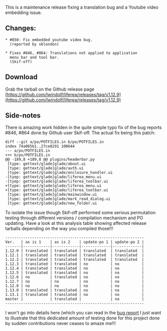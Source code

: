 This is a maintenance release fixing a translation bug and a Youtube video embedding issue.

## Changes:

    * #850: Fix embedded youtube video bug.
      (reported by sblondon)

    * Fixes #846, #864: Translations not applied to application
      menu bar and tool bar.
      (Skif-off)


## Download

Grab the tarball on the Github release page [https://github.com/lwindolf/liferea/releases/tag/v1.12.9](https://github.com/lwindolf/liferea/releases/tag/v1.12.9)

## Side-notes

There is amazing work hidden in the quite simple typo fix of the bug reports #846, #864
done by Github user Skif-off. The actual fix being this patch:

    diff --git a/po/POTFILES.in b/po/POTFILES.in
    index 74a065b1..27ce8291 100644
    --- a/po/POTFILES.in
    +++ b/po/POTFILES.in
    @@ -189,8 +189,8 @@ plugins/headerbar.py
     [type: gettext/glade]glade/about.ui
     [type: gettext/glade]glade/auth.ui
     [type: gettext/glade]glade/enclosure_handler.ui
    -[tyep: gettext/glade]glade/liferea_menu.ui
    -[tyep: gettext/glade]glade/liferea_toolbar.ui
    +[type: gettext/glade]glade/liferea_menu.ui
    +[type: gettext/glade]glade/liferea_toolbar.ui
     [type: gettext/glade]glade/mainwindow.ui
     [type: gettext/glade]glade/mark_read_dialog.ui
     [type: gettext/glade]glade/new_folder.ui

To isolate the issue though Skif-off performed some serious permutation testing through
different versions / compilation mechanism and PO updating. Have a look at this analysis
table showing affected release tarballs depending on the way you compiled those!!!

    --------------------------------------------------------------
    Ver.   | as is 1    | as is 2    | update-po 1 | update-po 2 |
    -------|------------|------------|-------------|-------------|
    1.12.0 | translated | translated | translated  | translated  |
    1.12.1 | translated | translated | translated  | translated  |
    1.12.2 | translated | translated | translated  | translated  |
    1.12.3 | translated | translated | no          | no          |
    1.12.4 | translated | translated | no          | no          |
    1.12.5 | translated | translated | no          | no          |
    1.12.6 | no         | translated | no          | no          |
    1.12.7 | no         | no         | no          | no          |
    1.12.8 | no         | no         | no          | no          |
    1.13.0 | translated | translated | no          | no          |
    1.13.1 | translated | translated | no          | no          |
    master |            | translated |             | no          |
    --------------------------------------------------------------
    
 I won't go into details here (which you can read in the [bug report](https://github.com/lwindolf/liferea/issues/846)
 I just want to illustrate that this dedicated amount of testing done for this 
 project done by sudden contributions never ceases to amaze me!!!


